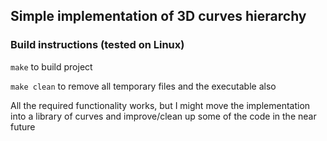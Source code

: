 ## Simple implementation of 3D curves hierarchy

### Build instructions (tested on Linux)
```make``` to build project

```make clean``` to remove all temporary files and the executable also

All the required functionality works, but I might move the implementation into a library of curves and improve/clean up some of the code in the near future
